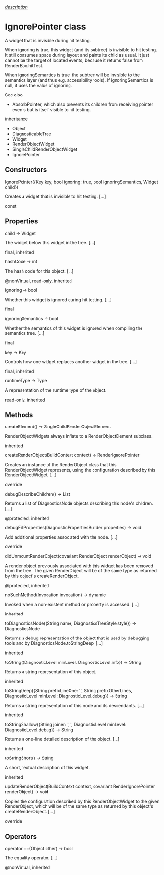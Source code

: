 [*description*][description]

# IgnorePointer class #

A widget that is invisible during hit testing.

When ignoring is true, this widget (and its subtree) is invisible to hit testing. It still consumes space during layout and paints its child as usual. It just cannot be the target of located events, because it returns false from RenderBox.hitTest.

When ignoringSemantics is true, the subtree will be invisible to the semantics layer (and thus e.g. accessibility tools). If ignoringSemantics is null, it uses the value of ignoring.

See also:

 *  AbsorbPointer, which also prevents its children from receiving pointer events but is itself visible to hit testing.

Inheritance

 *  Object
 *  DiagnosticableTree
 *  Widget
 *  RenderObjectWidget
 *  SingleChildRenderObjectWidget
 *  IgnorePointer

## Constructors ##

IgnorePointer(\{Key key, bool ignoring: true, bool ignoringSemantics, Widget child\})

Creates a widget that is invisible to hit testing. \[...\]

const

## Properties ##

child → Widget

The widget below this widget in the tree. \[...\]

final, inherited

hashCode → int

The hash code for this object. \[...\]

@nonVirtual, read-only, inherited

ignoring → bool

Whether this widget is ignored during hit testing. \[...\]

final

ignoringSemantics → bool

Whether the semantics of this widget is ignored when compiling the semantics tree. \[...\]

final

key → Key

Controls how one widget replaces another widget in the tree. \[...\]

final, inherited

runtimeType → Type

A representation of the runtime type of the object.

read-only, inherited

## Methods ##

createElement() → SingleChildRenderObjectElement

RenderObjectWidgets always inflate to a RenderObjectElement subclass.

inherited

createRenderObject(BuildContext context) → RenderIgnorePointer

Creates an instance of the RenderObject class that this RenderObjectWidget represents, using the configuration described by this RenderObjectWidget. \[...\]

override

debugDescribeChildren() → List<DiagnosticsNode>

Returns a list of DiagnosticsNode objects describing this node's children. \[...\]

@protected, inherited

debugFillProperties(DiagnosticPropertiesBuilder properties) → void

Add additional properties associated with the node. \[...\]

override

didUnmountRenderObject(covariant RenderObject renderObject) → void

A render object previously associated with this widget has been removed from the tree. The given RenderObject will be of the same type as returned by this object's createRenderObject.

@protected, inherited

noSuchMethod(Invocation invocation) → dynamic

Invoked when a non-existent method or property is accessed. \[...\]

inherited

toDiagnosticsNode(\{String name, DiagnosticsTreeStyle style\}) → DiagnosticsNode

Returns a debug representation of the object that is used by debugging tools and by DiagnosticsNode.toStringDeep. \[...\]

inherited

toString(\{DiagnosticLevel minLevel: DiagnosticLevel.info\}) → String

Returns a string representation of this object.

inherited

toStringDeep(\{String prefixLineOne: '', String prefixOtherLines, DiagnosticLevel minLevel: DiagnosticLevel.debug\}) → String

Returns a string representation of this node and its descendants. \[...\]

inherited

toStringShallow(\{String joiner: ', ', DiagnosticLevel minLevel: DiagnosticLevel.debug\}) → String

Returns a one-line detailed description of the object. \[...\]

inherited

toStringShort() → String

A short, textual description of this widget.

inherited

updateRenderObject(BuildContext context, covariant RenderIgnorePointer renderObject) → void

Copies the configuration described by this RenderObjectWidget to the given RenderObject, which will be of the same type as returned by this object's createRenderObject. \[...\]

override

## Operators ##

operator ==(Object other) → bool

The equality operator. \[...\]

@nonVirtual, inherited


[description]: https://github.com/flutter/flutter/blob/master/packages/flutter/lib/src/widgets/basic.dart#L6450